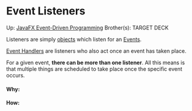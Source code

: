 # Event Listeners

Up: [JavaFX Event-Driven Programming](javafx_event-driven_programming)
Brother(s):
TARGET DECK

Listeners are simply [objects](objects) which listen for an [Events](events).

[Event Handlers](event_handlers) are listeners who also act once an event has taken place.

For a given event, **there can be more than one listener**. All this means is that multiple things are scheduled to take place once the specific event occurs.
































#### Why:
#### How:









